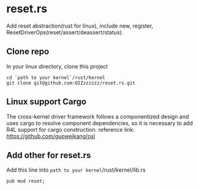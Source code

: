 # reset.rs

Add reset abstraction(rust for linux), include new, register, ResetDriverOps(reset/assert/deassert/status).

## Clone repo

In your linux directory, clone this project

```shell
cd `path to your kernel`/rust/kernel
git clone git@github.com:OIZzzzzzz/reset.rs.git
```

## Linux support Cargo 

The cross-kernel driver framework follows a componentized design and uses cargo to resolve component dependencies,
so it is necessary to add R4L support for cargo construction.
reference link: https://github.com/guoweikang/osl


## Add other for reset.rs

Add this line into `path to your kernel`/rust/kernel/lib.rs

``` shell
pub mod reset;
```


